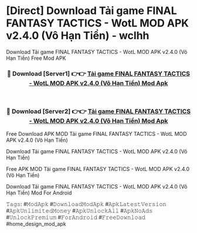 # [Direct] Download Tải game FINAL FANTASY TACTICS - WotL MOD APK v2.4.0 (Vô Hạn Tiền) - wclhh
Download Tải game FINAL FANTASY TACTICS - WotL MOD APK v2.4.0 (Vô Hạn Tiền) Free Mod APK

<div align="center">
<h3>🔴 Download [Server1] 👉👉 <a href="https://apk-comot.site?title=Tải_game_FINAL_FANTASY_TACTICS_-_WotL_MOD_APK_v2.4.0_(Vô_Hạn_Tiền)">Tải game FINAL FANTASY TACTICS - WotL MOD APK v2.4.0 (Vô Hạn Tiền) Mod Apk</a></h3><br>

<h3>🔴 Download [Server2] 👉👉 <a href="https://apk-comot.site?title=Tải_game_FINAL_FANTASY_TACTICS_-_WotL_MOD_APK_v2.4.0_(Vô_Hạn_Tiền)">Tải game FINAL FANTASY TACTICS - WotL MOD APK v2.4.0 (Vô Hạn Tiền) Mod Apk</a></h3>
</div>


Free Download APK MOD Tải game FINAL FANTASY TACTICS - WotL MOD APK v2.4.0 (Vô Hạn Tiền)

Download Tải game FINAL FANTASY TACTICS - WotL MOD APK v2.4.0 (Vô Hạn Tiền) 

Free APK MOD Tải game FINAL FANTASY TACTICS - WotL MOD APK v2.4.0 (Vô Hạn Tiền) 

Download Tải game FINAL FANTASY TACTICS - WotL MOD APK v2.4.0 (Vô Hạn Tiền) Mod For Android

𝚃𝚊𝚐𝚜: #𝙼𝚘𝚍𝙰𝚙𝚔 #𝙳𝚘𝚠𝚗𝚕𝚘𝚊𝚍𝙼𝚘𝚍𝙰𝚙𝚔 #𝙰𝚙𝚔𝙻𝚊𝚝𝚎𝚜𝚝𝚅𝚎𝚛𝚜𝚒𝚘𝚗 #𝙰𝚙𝚔𝚄𝚗𝚕𝚒𝚖𝚒𝚝𝚎𝚍𝙼𝚘𝚗𝚎𝚢 #𝙰𝚙𝚔𝚄𝚗𝚕𝚘𝚌𝚔𝙰𝚕𝚕 #𝙰𝚙𝚔𝙽𝚘𝙰𝚍𝚜 #𝚄𝚗𝚕𝚘𝚌𝚔𝙿𝚛𝚎𝚖𝚒𝚞𝚖 #𝙵𝚘𝚛𝙰𝚗𝚍𝚛𝚘𝚒𝚍 #𝙵𝚛𝚎𝚎𝙳𝚘𝚠𝚗𝚕𝚘𝚊𝚍 #home_design_mod_apk